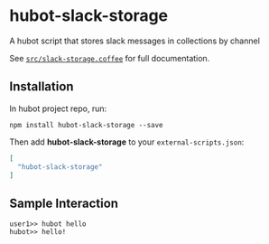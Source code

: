 # hubot-slack-storage

A hubot script that stores slack messages in collections by channel

See [`src/slack-storage.coffee`](src/slack-storage.coffee) for full documentation.

## Installation

In hubot project repo, run:

`npm install hubot-slack-storage --save`

Then add **hubot-slack-storage** to your `external-scripts.json`:

```json
[
  "hubot-slack-storage"
]
```

## Sample Interaction

```
user1>> hubot hello
hubot>> hello!
```
